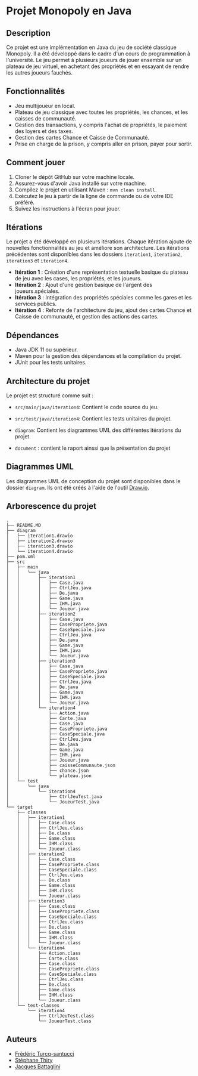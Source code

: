 # Projet Monopoly en Java

## Description

Ce projet est une implémentation en Java du jeu de société classique Monopoly. Il a été développé dans le cadre d'un cours de programmation à l'université. Le jeu permet à plusieurs joueurs de jouer ensemble sur un plateau de jeu virtuel, en achetant des propriétés et en essayant de rendre les autres joueurs fauchés.

## Fonctionnalités

- Jeu multijoueur en local.
- Plateau de jeu classique avec toutes les propriétés, les chances, et les caisses de communauté.
- Gestion des transactions, y compris l'achat de propriétés, le paiement des loyers et des taxes.
- Gestion des cartes Chance et Caisse de Communauté.
- Prise en charge de la prison, y compris aller en prison, payer pour sortir.

## Comment jouer

1. Cloner le dépôt GitHub sur votre machine locale.
2. Assurez-vous d'avoir Java installé sur votre machine.
3. Compilez le projet en utilisant Maven : `mvn clean install`.
4. Exécutez le jeu à partir de la ligne de commande ou de votre IDE préféré.
5. Suivez les instructions à l'écran pour jouer.

## Itérations

Le projet a été développé en plusieurs itérations. Chaque itération ajoute de nouvelles fonctionnalités au jeu et améliore son architecture. Les itérations précédentes sont disponibles dans les dossiers `iteration1`, `iteration2`, `iteration3` et `iteration4`.

- **Itération 1** : Création d'une représentation textuelle basique du plateau de jeu avec les cases, les propriétés, et les joueurs.
- **Itération 2** : Ajout d'une gestion basique de l'argent des joueurs.spéciales.
- **Itération 3** : Intégration des propriétés spéciales comme les gares et les services publics.
- **Itération 4** : Refonte de l'architecture du jeu, ajout des cartes Chance et Caisse de communauté, et gestion des actions des cartes.

## Dépendances

- Java JDK 11 ou supérieur.
- Maven pour la gestion des dépendances et la compilation du projet.
- JUnit pour les tests unitaires.


## Architecture du projet

Le projet est structuré comme suit :

- `src/main/java/iteration4`: Contient le code source du jeu.
- `src/test/java/iteration4`: Contient les tests unitaires du projet.
 
- `diagram`: Contient les diagrammes UML des différentes itérations du projet.
- `document` : contient le raport ainssi que la présentation du projet

## Diagrammes UML

Les diagrammes UML de conception du projet sont disponibles dans le dossier `diagram`. Ils ont été créés à l'aide de l'outil [Draw.io](https://app.diagrams.net/).

## Arborescence du projet

```linux
.
├── README.MD
├── diagram
│   ├── iteration1.drawio
│   ├── iteration2.drawio
│   ├── iteration3.drawio
│   └── iteration4.drawio
├── pom.xml
├── src
│   ├── main
│   │   └── java
│   │       ├── iteration1
│   │       │   ├── Case.java
│   │       │   ├── CtrlJeu.java
│   │       │   ├── De.java
│   │       │   ├── Game.java
│   │       │   ├── IHM.java
│   │       │   └── Joueur.java
│   │       ├── iteration2
│   │       │   ├── Case.java
│   │       │   ├── CasePropriete.java
│   │       │   ├── CaseSpeciale.java
│   │       │   ├── CtrlJeu.java
│   │       │   ├── De.java
│   │       │   ├── Game.java
│   │       │   ├── IHM.java
│   │       │   └── Joueur.java
│   │       ├── iteration3
│   │       │   ├── Case.java
│   │       │   ├── CasePropriete.java
│   │       │   ├── CaseSpeciale.java
│   │       │   ├── CtrlJeu.java
│   │       │   ├── De.java
│   │       │   ├── Game.java
│   │       │   ├── IHM.java
│   │       │   └── Joueur.java
│   │       └── iteration4
│   │           ├── Action.java
│   │           ├── Carte.java
│   │           ├── Case.java
│   │           ├── CasePropriete.java
│   │           ├── CaseSpeciale.java
│   │           ├── CtrlJeu.java
│   │           ├── De.java
│   │           ├── Game.java
│   │           ├── IHM.java
│   │           ├── Joueur.java
│   │           ├── caisseCommunaute.json
│   │           ├── chance.json
│   │           └── plateau.json
│   └── test
│       └── java
│           └── iteration4
│               ├── CtrlJeuTest.java
│               └── JoueurTest.java
└── target
    ├── classes
    │   ├── iteration1
    │   │   ├── Case.class
    │   │   ├── CtrlJeu.class
    │   │   ├── De.class
    │   │   ├── Game.class
    │   │   ├── IHM.class
    │   │   └── Joueur.class
    │   ├── iteration2
    │   │   ├── Case.class
    │   │   ├── CasePropriete.class
    │   │   ├── CaseSpeciale.class
    │   │   ├── CtrlJeu.class
    │   │   ├── De.class
    │   │   ├── Game.class
    │   │   ├── IHM.class
    │   │   └── Joueur.class
    │   ├── iteration3
    │   │   ├── Case.class
    │   │   ├── CasePropriete.class
    │   │   ├── CaseSpeciale.class
    │   │   ├── CtrlJeu.class
    │   │   ├── De.class
    │   │   ├── Game.class
    │   │   ├── IHM.class
    │   │   └── Joueur.class
    │   └── iteration4
    │       ├── Action.class
    │       ├── Carte.class
    │       ├── Case.class
    │       ├── CasePropriete.class
    │       ├── CaseSpeciale.class
    │       ├── CtrlJeu.class
    │       ├── De.class
    │       ├── Game.class
    │       ├── IHM.class
    │       └── Joueur.class
    └── test-classes
        └── iteration4
            ├── CtrlJeuTest.class
            └── JoueurTest.class
```

## Auteurs

- [Frédéric Turcq-santucci](https://github.com/fturcq-santucci)
- [Stéphane Thiry](https://github.com/Stephanethr)
- [Jacques Battaglini](https://github.com/Heeko2b)
